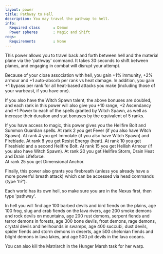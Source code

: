 ```yaml
---
layout: power
title: Pathway to Hell
description: You may travel the pathway to hell.
info:
  Required class      : Demon
  Power spheres       : Magic and Shift
reqs:
  Requirements        : None
---
```


This power allows you to travel back and forth between hell and the material 
plane via the 'pathway' command.  It takes 30 seconds to shift between planes,
and engaging in combat will disrupt your attempt.

Because of your close association with hell, you gain +1% immunity, +2% armour 
and +1 auto-absorb per rank vs heat damage.  In addition, you gain +1 bypass 
per rank for all heat-based attacks you make (including those of your warbeast,
if you have one).

If you also have the Witch Spawn talent, the above bonuses are doubled, and 
each rank in this power will also give you +10 range, +2 Ascendancy and +1 
Power to each of the spells granted by Witch Spawn, as well as increase their 
duration and stat bonuses by the equivalent of 5 ranks.

If you have access to magic, this power gives you the Hellfire Bolt and Summon 
Guardian spells.  At rank 2 you get Fever (if you also have Witch Spawn).  At 
rank 4 you get Immolate (if you also have Witch Spawn) and Fireblade.  At rank 
8 you get Resist Energy (heat).  At rank 10 you get Fireshield and a second 
Hellfire Bolt.  At rank 15 you get Hellish Armour (if you also have Witch 
Spawn).  At rank 20 you get Hellfire Storm, Drain Heat and Drain Lifeforce.  
At rank 25 you get Dimensional Anchor.

Finally, this power also grants you firebreath (unless you already have a more
powerful breath attack) which can be accessed via head commands (type 'h?').

Each world has its own hell, so make sure you are in the Nexus first, then type 
'pathway'.

In hell you will find age 100 barbed devils and bird fiends on the plains, age
100 frog, slug and crab fiends on the lava rivers, age 200 smoke demons and 
rock devils on mountains, age 200 rust demons, serpent fiends and terror demons
in forests, age 300 bone devils, frost demons, rage demons, crystal devils and 
hellhounds in swamps, age 400 succubi, dust devils, spider fiends and storm 
demons in deserts, age 500 chelonian fiends and blight demons in lava lakes, 
and age 500 pit devils in the lava oceans.

You can also kill the Matriarch in the Hunger Marsh task for her warp.
